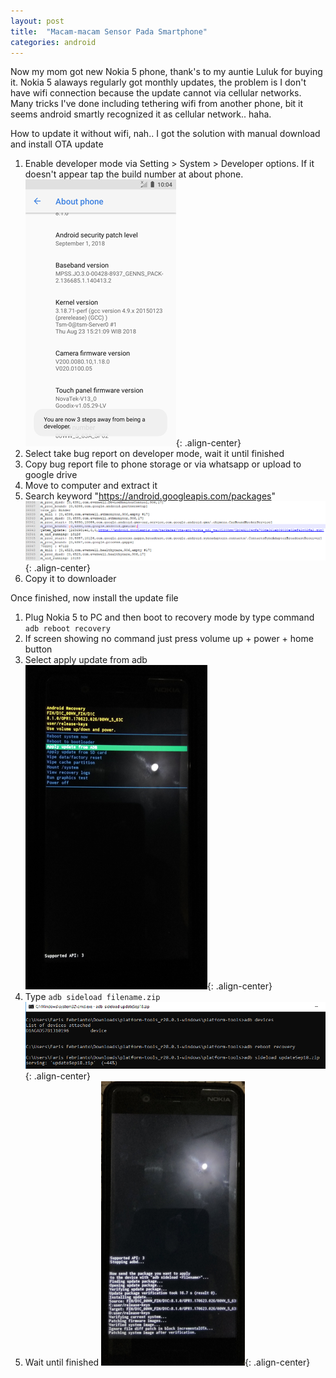 ```yaml
---
layout: post
title:  "Macam-macam Sensor Pada Smartphone"
categories: android
---
```


Now my mom got new Nokia 5 phone, thank's to my auntie Luluk for buying it. Nokia 5 alaways regularly got monthly updates, the problem is I don't have wifi connection because the update cannot via cellular networks. Many tricks I've done including tethering wifi from another phone, bit it seems android smartly recognized it as cellular network.. haha.

How to update it without wifi, nah.. I got the solution <!--more--> with manual download and install OTA update

1. Enable developer mode via Setting > System > Developer options. If it doesn't appear tap the build number at about phone.
![enable-dev-mode](/assets/posts/android/2018-10-11-manual-update-nokia5/enable-dev-mode.png){: .align-center}
2. Select take bug report on developer mode, wait it until finished
3. Copy bug report file to phone storage or via whatsapp or upload to google drive
3. Move to computer and extract it
4. Search keyword "https://android.googleapis.com/packages"
![search-ota-url](/assets/posts/android/2018-10-11-manual-update-nokia5/search-ota-url.png){: .align-center}
5. Copy it to downloader

Once finished, now install the update file

1. Plug Nokia 5 to PC and then boot to recovery mode by type command `adb reboot recovery`
2. If screen showing no command just press volume up + power + home button
3. Select apply update from adb
![apply-update-adb](/assets/posts/android/2018-10-11-manual-update-nokia5/apply-update-adb.png){: .align-center}
3. Type `adb sideload filename.zip`
![adb-sideload](/assets/posts/android/2018-10-11-manual-update-nokia5/adb-sideload.png){: .align-center}
4. Wait until finished
![wait](/assets/posts/android/2018-10-11-manual-update-nokia5/wait.png){: .align-center}
